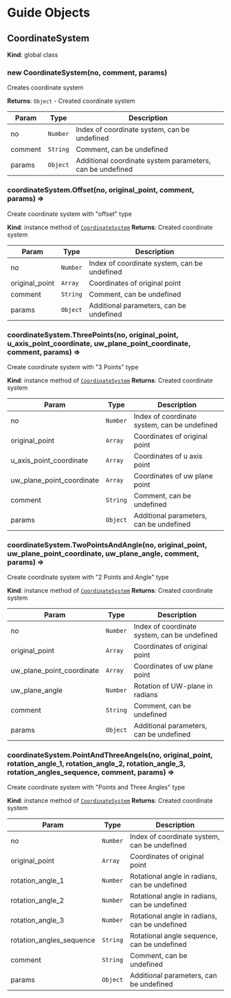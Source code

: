 # Guide Objects

<a name="CoordinateSystem"></a>

## CoordinateSystem
**Kind**: global class

<a name="new_CoordinateSystem_new"></a>

### new CoordinateSystem(no, comment, params)
Creates coordinate system

**Returns**: <code>Object</code> - Created coordinate system

| Param | Type | Description |
| --- | --- | --- |
| no | <code>Number</code> | Index of coordinate system, can be undefined |
| comment | <code>String</code> | Comment, can be undefined |
| params | <code>Object</code> | Additional coordinate system parameters, can be undefined |

<a name="CoordinateSystem+Offset"></a>

### coordinateSystem.Offset(no, original_point, comment, params) ⇒
Create  coordinate system with "offset" type

**Kind**: instance method of [<code>CoordinateSystem</code>](#CoordinateSystem)
**Returns**: Created coordinate system

| Param | Type | Description |
| --- | --- | --- |
| no | <code>Number</code> | Index of coordinate system, can be undefined |
| original_point | <code>Array</code> | Coordinates of original point |
| comment | <code>String</code> | Comment, can be undefined |
| params | <code>Object</code> | Additional parameters, can be undefined |

<a name="CoordinateSystem+ThreePoints"></a>

### coordinateSystem.ThreePoints(no, original_point, u_axis_point_coordinate, uw_plane_point_coordinate, comment, params) ⇒
Create  coordinate system with "3 Points" type

**Kind**: instance method of [<code>CoordinateSystem</code>](#CoordinateSystem)
**Returns**: Created coordinate system

| Param | Type | Description |
| --- | --- | --- |
| no | <code>Number</code> | Index of coordinate system, can be undefined |
| original_point | <code>Array</code> | Coordinates of original point |
| u_axis_point_coordinate | <code>Array</code> | Coordinates of u axis point |
| uw_plane_point_coordinate | <code>Array</code> | Coordinates of uw plane point |
| comment | <code>String</code> | Comment, can be undefined |
| params | <code>Object</code> | Additional parameters, can be undefined |

<a name="CoordinateSystem+TwoPointsAndAngle"></a>

### coordinateSystem.TwoPointsAndAngle(no, original_point, uw_plane_point_coordinate, uw_plane_angle, comment, params) ⇒
Create  coordinate system with "2 Points and Angle" type

**Kind**: instance method of [<code>CoordinateSystem</code>](#CoordinateSystem)
**Returns**: Created coordinate system

| Param | Type | Description |
| --- | --- | --- |
| no | <code>Number</code> | Index of coordinate system, can be undefined |
| original_point | <code>Array</code> | Coordinates of original point |
| uw_plane_point_coordinate | <code>Array</code> | Coordinates of uw plane point |
| uw_plane_angle | <code>Number</code> | Rotation of UW-plane in radians |
| comment | <code>String</code> | Comment, can be undefined |
| params | <code>Object</code> | Additional parameters, can be undefined |

<a name="CoordinateSystem+PointAndThreeAngels"></a>

### coordinateSystem.PointAndThreeAngels(no, original_point, rotation_angle_1, rotation_angle_2, rotation_angle_3, rotation_angles_sequence, comment, params) ⇒
Create  coordinate system with "Points and Three Angles" type

**Kind**: instance method of [<code>CoordinateSystem</code>](#CoordinateSystem)
**Returns**: Created coordinate system

| Param | Type | Description |
| --- | --- | --- |
| no | <code>Number</code> | Index of coordinate system, can be undefined |
| original_point | <code>Array</code> | Coordinates of original point |
| rotation_angle_1 | <code>Number</code> | Rotational angle in radians, can be undefined |
| rotation_angle_2 | <code>Number</code> | Rotational angle in radians, can be undefined |
| rotation_angle_3 | <code>Number</code> | Rotational angle in radians, can be undefined |
| rotation_angles_sequence | <code>String</code> | Rotational angle sequence, can be undefined |
| comment | <code>String</code> | Comment, can be undefined |
| params | <code>Object</code> | Additional parameters, can be undefined |

<a name="createBaseCoordinateSystem"></a>
